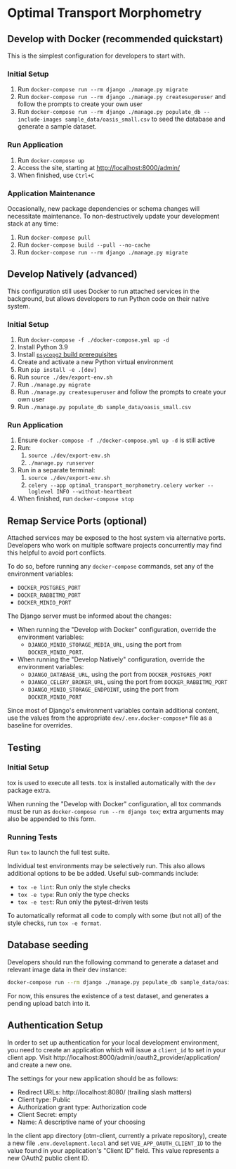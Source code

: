 # Optimal Transport Morphometry

## Develop with Docker (recommended quickstart)

This is the simplest configuration for developers to start with.

### Initial Setup

1. Run `docker-compose run --rm django ./manage.py migrate`
2. Run `docker-compose run --rm django ./manage.py createsuperuser`
   and follow the prompts to create your own user
3. Run `docker-compose run --rm django ./manage.py populate_db --include-images sample_data/oasis_small.csv` to seed the database and generate a sample dataset.

### Run Application

1. Run `docker-compose up`
2. Access the site, starting at <http://localhost:8000/admin/>
3. When finished, use `Ctrl+C`

### Application Maintenance

Occasionally, new package dependencies or schema changes will necessitate
maintenance. To non-destructively update your development stack at any time:

1. Run `docker-compose pull`
2. Run `docker-compose build --pull --no-cache`
3. Run `docker-compose run --rm django ./manage.py migrate`

## Develop Natively (advanced)

This configuration still uses Docker to run attached services in the background,
but allows developers to run Python code on their native system.

### Initial Setup

1. Run `docker-compose -f ./docker-compose.yml up -d`
2. Install Python 3.9
3. Install
   [`psycopg2` build prerequisites](https://www.psycopg.org/docs/install.html#build-prerequisites)
4. Create and activate a new Python virtual environment
5. Run `pip install -e .[dev]`
6. Run `source ./dev/export-env.sh`
7. Run `./manage.py migrate`
8. Run `./manage.py createsuperuser` and follow the prompts to create your own user
9. Run `./manage.py populate_db sample_data/oasis_small.csv`

### Run Application

1. Ensure `docker-compose -f ./docker-compose.yml up -d` is still active
2. Run:
   1. `source ./dev/export-env.sh`
   2. `./manage.py runserver`
3. Run in a separate terminal:
   1. `source ./dev/export-env.sh`
   2. `celery --app optimal_transport_morphometry.celery worker --loglevel INFO --without-heartbeat`
4. When finished, run `docker-compose stop`

## Remap Service Ports (optional)

Attached services may be exposed to the host system via alternative ports. Developers who work
on multiple software projects concurrently may find this helpful to avoid port conflicts.

To do so, before running any `docker-compose` commands, set any of the environment variables:

* `DOCKER_POSTGRES_PORT`
* `DOCKER_RABBITMQ_PORT`
* `DOCKER_MINIO_PORT`

The Django server must be informed about the changes:

* When running the "Develop with Docker" configuration, override the environment variables:
  * `DJANGO_MINIO_STORAGE_MEDIA_URL`, using the port from `DOCKER_MINIO_PORT`.
* When running the "Develop Natively" configuration, override the environment variables:
  * `DJANGO_DATABASE_URL`, using the port from `DOCKER_POSTGRES_PORT`
  * `DJANGO_CELERY_BROKER_URL`, using the port from `DOCKER_RABBITMQ_PORT`
  * `DJANGO_MINIO_STORAGE_ENDPOINT`, using the port from `DOCKER_MINIO_PORT`

Since most of Django's environment variables contain additional content, use the values from
the appropriate `dev/.env.docker-compose*` file as a baseline for overrides.

## Testing

### Initial Setup

tox is used to execute all tests.
tox is installed automatically with the `dev` package extra.

When running the "Develop with Docker" configuration, all tox commands must be run as
`docker-compose run --rm django tox`; extra arguments may also be appended to this form.

### Running Tests

Run `tox` to launch the full test suite.

Individual test environments may be selectively run.
This also allows additional options to be be added.
Useful sub-commands include:

* `tox -e lint`: Run only the style checks
* `tox -e type`: Run only the type checks
* `tox -e test`: Run only the pytest-driven tests

To automatically reformat all code to comply with
some (but not all) of the style checks, run `tox -e format`.

## Database seeding

Developers should run the following command to generate a dataset and relevant
image data in their dev instance:

```bash
docker-compose run --rm django ./manage.py populate_db sample_data/oasis_small.csv
```

For now, this ensures the existence of a test dataset, and generates a pending upload
batch into it.

## Authentication Setup

In order to set up authentication for your local development environment, you need to create an application which will issue a `client_id` to set in your client app. Visit http://localhost:8000/admin/oauth2_provider/application/ and create a new one.

The settings for your new application should be as follows:

* Redirect URLs: http://localhost:8080/ (trailing slash matters)
* Client type: Public
* Authorization grant type: Authorization code
* Client Secret: empty
* Name: A descriptive name of your choosing

In the client app directory (otm-client, currently a private repository), create a new file `.env.development.local` and set `VUE_APP_OAUTH_CLIENT_ID` to the value found in your application's "Client ID" field. This value represents a new OAuth2 public client ID.
